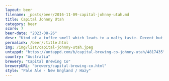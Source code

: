 ```yaml
---
layout: beer
filename: _posts/beer/2016-11-09-capital-johnny-utah.md
title: Capital Johnny Utah
category: beer
score: 7
beer-date: "2023-08-26"
desc: "Kind of a toffee smell which leads to a malty taste. Decent but not really a NEIPA"
permalink: /beer/:title.html
img: /img/list/capital-johnny-utah.jpeg
untappd: "https://untappd.com/b/capital-brewing-co-johnny-utah/4817435"
country: "Australia"
brewery: "Capital Brewing Co"
breweryURL: "brewery/capital-brewing-co.html"
style: "Pale Ale - New England / Hazy"
---
```

